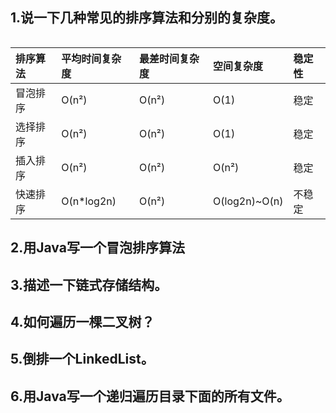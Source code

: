 ## 1.说一下几种常见的排序算法和分别的复杂度。

|  |
| :--- |


| 排序算法 | 平均时间复杂度 | 最差时间复杂度 | 空间复杂度 | 稳定性 |
| :--- | :--- | :--- | :--- | :--- |
| 冒泡排序 | O\(n²\) | O\(n²\) | O\(1\) | 稳定 |
| 选择排序 | O\(n²\) | O\(n²\) | O\(1\) | 稳定 |
| 插入排序 | O\(n²\) | O\(n²\) | O\(n²\) | 稳定 |
| 快速排序 | O\(n\*log2n\) | O\(n²\) | O\(log2n\)~O\(n\) | 不稳定 |

## 2.用Java写一个冒泡排序算法

## 3.描述一下链式存储结构。

## 4.如何遍历一棵二叉树？

## 5.倒排一个LinkedList。

## 6.用Java写一个递归遍历目录下面的所有文件。



